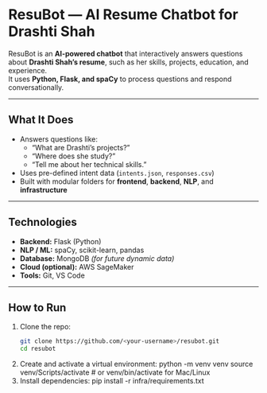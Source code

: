 #  ResuBot — AI Resume Chatbot for Drashti Shah

ResuBot is an **AI-powered chatbot** that interactively answers questions about **Drashti Shah’s resume**, such as her skills, projects, education, and experience.  
It uses **Python, Flask, and spaCy** to process questions and respond conversationally.

---

##  What It Does
- Answers questions like:
  - “What are Drashti’s projects?”
  - “Where does she study?”
  - “Tell me about her technical skills.”
- Uses pre-defined intent data (`intents.json`, `responses.csv`)
- Built with modular folders for **frontend**, **backend**, **NLP**, and **infrastructure**

---

##  Technologies
- **Backend:** Flask (Python)  
- **NLP / ML:** spaCy, scikit-learn, pandas  
- **Database:** MongoDB *(for future dynamic data)*  
- **Cloud (optional):** AWS SageMaker  
- **Tools:** Git, VS Code

---

## How to Run
1. Clone the repo:
   ```bash
   git clone https://github.com/<your-username>/resubot.git
   cd resubot
2. Create and activate a virtual environment:
   python -m venv venv
   source venv/Scripts/activate  # or venv/bin/activate for Mac/Linux
3. Install dependencies:
   pip install -r infra/requirements.txt
